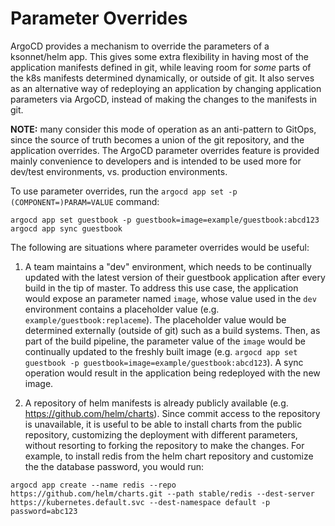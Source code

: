 # Parameter Overrides

ArgoCD provides a mechanism to override the parameters of a ksonnet/helm app. This gives some extra
flexibility in having most of the application manifests defined in git, while leaving room for
*some* parts of the k8s manifests determined dynamically, or outside of git. It also serves as an
alternative way of redeploying an application by changing application parameters via ArgoCD, instead
of making the changes to the manifests in git.

**NOTE:** many consider this mode of operation as an anti-pattern to GitOps, since the source of
truth becomes a union of the git repository, and the application overrides. The ArgoCD parameter
overrides feature is provided mainly convenience to developers and is intended to be used more for
dev/test environments, vs. production environments.

To use parameter overrides, run the `argocd app set -p (COMPONENT=)PARAM=VALUE` command:
```
argocd app set guestbook -p guestbook=image=example/guestbook:abcd123
argocd app sync guestbook
```

The following are situations where parameter overrides would be useful: 

1. A team maintains a "dev" environment, which needs to be continually updated with the latest
version of their guestbook application after every build in the tip of master. To address this use
case, the application would expose an parameter named `image`, whose value used in the `dev`
environment contains a placeholder value (e.g. `example/guestbook:replaceme`). The placeholder value
would be determined externally (outside of git) such as a build systems. Then, as part of the build
pipeline, the parameter value of the `image` would be continually updated to the freshly built image 
(e.g. `argocd app set guestbook -p guestbook=image=example/guestbook:abcd123`). A sync operation
would result in the application being redeployed with the new image.

2. A repository of helm manifests is already publicly available (e.g. https://github.com/helm/charts).
Since commit access to the repository is unavailable, it is useful to be able to install charts from
the public repository, customizing the deployment with different parameters, without resorting to
forking the repository to make the changes. For example, to install redis from the helm chart
repository and customize the the database password, you would run:

```
argocd app create --name redis --repo https://github.com/helm/charts.git --path stable/redis --dest-server https://kubernetes.default.svc --dest-namespace default -p password=abc123
```
